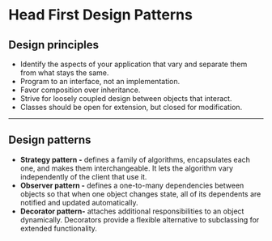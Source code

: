 # Head First Design Patterns

## Design principles

- Identify the aspects of your application that vary and separate them from what stays the same.
- Program to an interface, not an implementation.
- Favor composition over inheritance.
- Strive for loosely coupled design between objects that interact.
- Classes should be open for extension, but closed for modification.

---
## Design patterns

- **Strategy pattern -** defines a family of algorithms, encapsulates each one, and makes them interchangeable. It lets the algorithm vary independently of the client that use it.
- **Observer pattern -** defines a one-to-many dependencies between objects so that when one object changes state, all of its dependents are notified and updated automatically.
- **Decorator pattern-** attaches additional responsibilities to an object dynamically. Decorators provide a flexible alternative to subclassing for extended functionality.